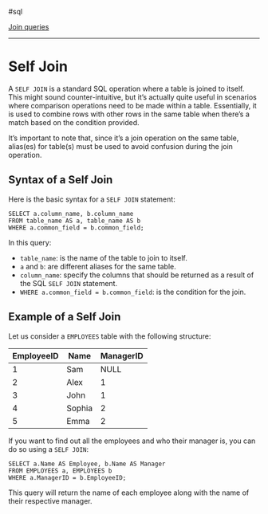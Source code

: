#sql 

[Join queries](SQL.md#Join%20queries)

---
# Self Join

A `SELF JOIN` is a standard SQL operation where a table is joined to itself. This might sound counter-intuitive, but it’s actually quite useful in scenarios where comparison operations need to be made within a table. Essentially, it is used to combine rows with other rows in the same table when there’s a match based on the condition provided.

It’s important to note that, since it’s a join operation on the same table, alias(es) for table(s) must be used to avoid confusion during the join operation.

## Syntax of a Self Join

Here is the basic syntax for a `SELF JOIN` statement:

```
SELECT a.column_name, b.column_name
FROM table_name AS a, table_name AS b
WHERE a.common_field = b.common_field;
```

In this query:

- `table_name`: is the name of the table to join to itself.
- `a` and `b`: are different aliases for the same table.
- `column_name`: specify the columns that should be returned as a result of the SQL `SELF JOIN` statement.
- `WHERE a.common_field = b.common_field`: is the condition for the join.

## Example of a Self Join

Let us consider a `EMPLOYEES` table with the following structure:

|EmployeeID|Name|ManagerID|
|---|---|---|
|1|Sam|NULL|
|2|Alex|1|
|3|John|1|
|4|Sophia|2|
|5|Emma|2|

If you want to find out all the employees and who their manager is, you can do so using a `SELF JOIN`:

```
SELECT a.Name AS Employee, b.Name AS Manager
FROM EMPLOYEES a, EMPLOYEES b
WHERE a.ManagerID = b.EmployeeID;
```

This query will return the name of each employee along with the name of their respective manager.